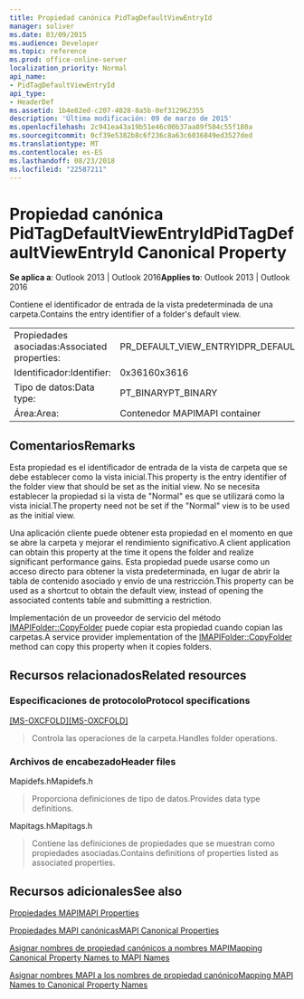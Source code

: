```yaml
---
title: Propiedad canónica PidTagDefaultViewEntryId
manager: soliver
ms.date: 03/09/2015
ms.audience: Developer
ms.topic: reference
ms.prod: office-online-server
localization_priority: Normal
api_name:
- PidTagDefaultViewEntryId
api_type:
- HeaderDef
ms.assetid: 1b4e82ed-c207-4828-8a5b-0ef312962355
description: 'Última modificación: 09 de marzo de 2015'
ms.openlocfilehash: 2c941ea43a19b51e46c00b37aa89f504c55f180a
ms.sourcegitcommit: 0cf39e5382b8c6f236c8a63c6036849ed3527ded
ms.translationtype: MT
ms.contentlocale: es-ES
ms.lasthandoff: 08/23/2018
ms.locfileid: "22587211"
---
```

# <a name="pidtagdefaultviewentryid-canonical-property"></a><span data-ttu-id="2e2f0-103">Propiedad canónica PidTagDefaultViewEntryId</span><span class="sxs-lookup"><span data-stu-id="2e2f0-103">PidTagDefaultViewEntryId Canonical Property</span></span>

  
  
<span data-ttu-id="2e2f0-104">**Se aplica a**: Outlook 2013 | Outlook 2016</span><span class="sxs-lookup"><span data-stu-id="2e2f0-104">**Applies to**: Outlook 2013 | Outlook 2016</span></span> 
  
<span data-ttu-id="2e2f0-105">Contiene el identificador de entrada de la vista predeterminada de una carpeta.</span><span class="sxs-lookup"><span data-stu-id="2e2f0-105">Contains the entry identifier of a folder's default view.</span></span>
  
|||
|:-----|:-----|
|<span data-ttu-id="2e2f0-106">Propiedades asociadas:</span><span class="sxs-lookup"><span data-stu-id="2e2f0-106">Associated properties:</span></span>  <br/> |<span data-ttu-id="2e2f0-107">PR_DEFAULT_VIEW_ENTRYID</span><span class="sxs-lookup"><span data-stu-id="2e2f0-107">PR_DEFAULT_VIEW_ENTRYID</span></span>  <br/> |
|<span data-ttu-id="2e2f0-108">Identificador:</span><span class="sxs-lookup"><span data-stu-id="2e2f0-108">Identifier:</span></span>  <br/> |<span data-ttu-id="2e2f0-109">0x3616</span><span class="sxs-lookup"><span data-stu-id="2e2f0-109">0x3616</span></span>  <br/> |
|<span data-ttu-id="2e2f0-110">Tipo de datos:</span><span class="sxs-lookup"><span data-stu-id="2e2f0-110">Data type:</span></span>  <br/> |<span data-ttu-id="2e2f0-111">PT_BINARY</span><span class="sxs-lookup"><span data-stu-id="2e2f0-111">PT_BINARY</span></span>  <br/> |
|<span data-ttu-id="2e2f0-112">Área:</span><span class="sxs-lookup"><span data-stu-id="2e2f0-112">Area:</span></span>  <br/> |<span data-ttu-id="2e2f0-113">Contenedor MAPI</span><span class="sxs-lookup"><span data-stu-id="2e2f0-113">MAPI container</span></span>  <br/> |
   
## <a name="remarks"></a><span data-ttu-id="2e2f0-114">Comentarios</span><span class="sxs-lookup"><span data-stu-id="2e2f0-114">Remarks</span></span>

<span data-ttu-id="2e2f0-115">Esta propiedad es el identificador de entrada de la vista de carpeta que se debe establecer como la vista inicial.</span><span class="sxs-lookup"><span data-stu-id="2e2f0-115">This property is the entry identifier of the folder view that should be set as the initial view.</span></span> <span data-ttu-id="2e2f0-116">No se necesita establecer la propiedad si la vista de "Normal" es que se utilizará como la vista inicial.</span><span class="sxs-lookup"><span data-stu-id="2e2f0-116">The property need not be set if the "Normal" view is to be used as the initial view.</span></span>
  
<span data-ttu-id="2e2f0-117">Una aplicación cliente puede obtener esta propiedad en el momento en que se abre la carpeta y mejorar el rendimiento significativo.</span><span class="sxs-lookup"><span data-stu-id="2e2f0-117">A client application can obtain this property at the time it opens the folder and realize significant performance gains.</span></span> <span data-ttu-id="2e2f0-118">Esta propiedad puede usarse como un acceso directo para obtener la vista predeterminada, en lugar de abrir la tabla de contenido asociado y envío de una restricción.</span><span class="sxs-lookup"><span data-stu-id="2e2f0-118">This property can be used as a shortcut to obtain the default view, instead of opening the associated contents table and submitting a restriction.</span></span>
  
<span data-ttu-id="2e2f0-119">Implementación de un proveedor de servicio del método [IMAPIFolder::CopyFolder](imapifolder-copyfolder.md) puede copiar esta propiedad cuando copian las carpetas.</span><span class="sxs-lookup"><span data-stu-id="2e2f0-119">A service provider implementation of the [IMAPIFolder::CopyFolder](imapifolder-copyfolder.md) method can copy this property when it copies folders.</span></span> 
  
## <a name="related-resources"></a><span data-ttu-id="2e2f0-120">Recursos relacionados</span><span class="sxs-lookup"><span data-stu-id="2e2f0-120">Related resources</span></span>

### <a name="protocol-specifications"></a><span data-ttu-id="2e2f0-121">Especificaciones de protocolo</span><span class="sxs-lookup"><span data-stu-id="2e2f0-121">Protocol specifications</span></span>

<span data-ttu-id="2e2f0-122">[[MS-OXCFOLD]](http://msdn.microsoft.com/library/c0f31b95-c07f-486c-98d9-535ed9705fbf%28Office.15%29.aspx)</span><span class="sxs-lookup"><span data-stu-id="2e2f0-122">[[MS-OXCFOLD]](http://msdn.microsoft.com/library/c0f31b95-c07f-486c-98d9-535ed9705fbf%28Office.15%29.aspx)</span></span>
  
> <span data-ttu-id="2e2f0-123">Controla las operaciones de la carpeta.</span><span class="sxs-lookup"><span data-stu-id="2e2f0-123">Handles folder operations.</span></span>
    
### <a name="header-files"></a><span data-ttu-id="2e2f0-124">Archivos de encabezado</span><span class="sxs-lookup"><span data-stu-id="2e2f0-124">Header files</span></span>

<span data-ttu-id="2e2f0-125">Mapidefs.h</span><span class="sxs-lookup"><span data-stu-id="2e2f0-125">Mapidefs.h</span></span>
  
> <span data-ttu-id="2e2f0-126">Proporciona definiciones de tipo de datos.</span><span class="sxs-lookup"><span data-stu-id="2e2f0-126">Provides data type definitions.</span></span>
    
<span data-ttu-id="2e2f0-127">Mapitags.h</span><span class="sxs-lookup"><span data-stu-id="2e2f0-127">Mapitags.h</span></span>
  
> <span data-ttu-id="2e2f0-128">Contiene las definiciones de propiedades que se muestran como propiedades asociadas.</span><span class="sxs-lookup"><span data-stu-id="2e2f0-128">Contains definitions of properties listed as associated properties.</span></span>
    
## <a name="see-also"></a><span data-ttu-id="2e2f0-129">Recursos adicionales</span><span class="sxs-lookup"><span data-stu-id="2e2f0-129">See also</span></span>



[<span data-ttu-id="2e2f0-130">Propiedades MAPI</span><span class="sxs-lookup"><span data-stu-id="2e2f0-130">MAPI Properties</span></span>](mapi-properties.md)
  
[<span data-ttu-id="2e2f0-131">Propiedades MAPI canónicas</span><span class="sxs-lookup"><span data-stu-id="2e2f0-131">MAPI Canonical Properties</span></span>](mapi-canonical-properties.md)
  
[<span data-ttu-id="2e2f0-132">Asignar nombres de propiedad canónicos a nombres MAPI</span><span class="sxs-lookup"><span data-stu-id="2e2f0-132">Mapping Canonical Property Names to MAPI Names</span></span>](mapping-canonical-property-names-to-mapi-names.md)
  
[<span data-ttu-id="2e2f0-133">Asignar nombres MAPI a los nombres de propiedad canónico</span><span class="sxs-lookup"><span data-stu-id="2e2f0-133">Mapping MAPI Names to Canonical Property Names</span></span>](mapping-mapi-names-to-canonical-property-names.md)

